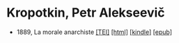 # Kropotkin, Petr Alekseevič

* 1889, La morale anarchiste  <a class="file tei" href="https://hurlus.github.io/tei/kropotkin1889_morale-anarchiste.xml">[TEI]</a>  <a class="file html" href="https://hurlus.github.io/kropotkin/kropotkin1889_morale-anarchiste.html">[html]</a>  <a class="file mobi" href="https://hurlus.github.io/kropotkin/kropotkin1889_morale-anarchiste.mobi">[kindle]</a>  <a class="file epub" href="https://hurlus.github.io/kropotkin/kropotkin1889_morale-anarchiste.epub">[epub]</a> 
